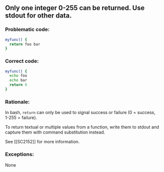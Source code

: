 ## Only one integer 0-255 can be returned. Use stdout for other data.

### Problematic code:

```sh
myfunc() {
  return foo bar
}
```

### Correct code:

```sh
myfunc() {
  echo foo
  echo bar
  return 0
}
```

### Rationale:

In bash, `return` can only be used to signal success or failure (0 = success, 1-255 = failure).

To return textual or multiple values from a function, write them to stdout and capture them with command substitution instead.

See [[SC2152]] for more information.

### Exceptions:

None
